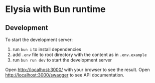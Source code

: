 # Elysia with Bun runtime

## Development

To start the development server:

1. run `bun i` to install dependencies
2. add `.env` file to root directory with the content as in `.env.example`
3. run `bun run dev` to start the development server

Open <http://localhost:3000/> with your browser to see the result.
Open <http://localhost:3000/swagger> to see API documentation.

